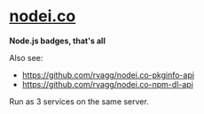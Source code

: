 [nodei.co](https://nodei.co)
============================

**Node.js badges, that's all**

Also see:

* https://github.com/rvagg/nodei.co-pkginfo-api
* https://github.com/rvagg/nodei.co-npm-dl-api

Run as 3 services on the same server.

